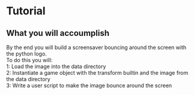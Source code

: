 # Tutorial

## What you will accoumplish 
By the end you will build a screensaver bouncing around the screen with the python logo. <br />
To do this you will:<br />
1: Load the image into the data directory<br />
2: Instantiate a game object with the transform builtin and the image from the data directory<br />
3: Write a user script to make the image bounce around the screen<br />